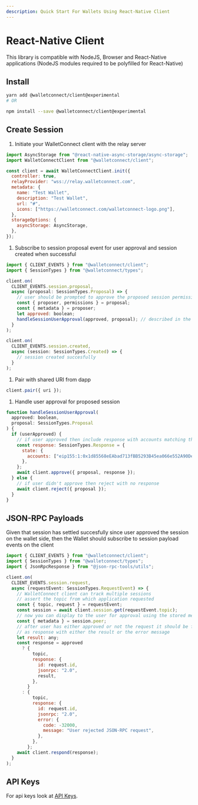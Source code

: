 ```yaml
---
description: Quick Start For Wallets Using React-Native Client
---
```


# React-Native Client

This library is compatible with NodeJS, Browser and React-Native applications \(NodeJS modules required to be polyfilled for React-Native\)

## Install

```bash
yarn add @walletconnect/client@experimental
# OR

npm install --save @walletconnect/client@experimental
```

## Create Session

1. Initiate your WalletConnect client with the relay server

```javascript
import AsyncStorage from "@react-native-async-storage/async-storage";
import WalletConnectClient from "@walletconnect/client";

const client = await WalletConnectClient.init({
  controller: true,
  relayProvider: "wss://relay.walletconnect.com",
  metadata: {
    name: "Test Wallet",
    description: "Test Wallet",
    url: "#",
    icons: ["https://walletconnect.com/walletconnect-logo.png"],
  },
  storageOptions: {
    asyncStorage: AsyncStorage,
  },
});
```

1. Subscribe to session proposal event for user approval and session created when successful

```javascript
import { CLIENT_EVENTS } from "@walletconnect/client";
import { SessionTypes } from "@walletconnect/types";

client.on(
  CLIENT_EVENTS.session.proposal,
  async (proposal: SessionTypes.Proposal) => {
    // user should be prompted to approve the proposed session permissions displaying also dapp metadata
    const { proposer, permissions } = proposal;
    const { metadata } = proposer;
    let approved: boolean;
    handleSessionUserApproval(approved, proposal); // described in the step 4
  }
);

client.on(
  CLIENT_EVENTS.session.created,
  async (session: SessionTypes.Created) => {
    // session created succesfully
  }
);
```

1. Pair with shared URI from dapp

```javascript
client.pair({ uri });
```

1. Handle user approval for proposed session

```javascript
function handleSessionUserApproval(
  approved: boolean,
  proposal: SessionTypes.Proposal
) {
  if (userApproved) {
    // if user approved then include response with accounts matching the chains and wallet metadata
    const response: SessionTypes.Response = {
      state: {
        accounts: ["eip155:1:0x1d85568eEAbad713fBB5293B45ea066e552A90De"],
      },
    };
    await client.approve({ proposal, response });
  } else {
    // if user didn't approve then reject with no response
    await client.reject({ proposal });
  }
}
```

## JSON-RPC Payloads

Given that session has settled succesfully since user approved the session on the wallet side, then the Wallet should subscribe to session payload events on the client

```javascript
import { CLIENT_EVENTS } from "@walletconnect/client";
import { SessionTypes } from "@walletconnect/types";
import { JsonRpcResponse } from "@json-rpc-tools/utils";

client.on(
  CLIENT_EVENTS.session.request,
  async (requestEvent: SessionTypes.RequestEvent) => {
    // WalletConnect client can track multiple sessions
    // assert the topic from which application requested
    const { topic, request } = requestEvent;
    const session = await client.session.get(requestEvent.topic);
    // now you can display to the user for approval using the stored metadata
    const { metadata } = session.peer;
    // after user has either approved or not the request it should be formatted
    // as response with either the result or the error message
    let result: any;
    const response = approved
      ? {
          topic,
          response: {
            id: request.id,
            jsonrpc: "2.0",
            result,
          },
        }
      : {
          topic,
          response: {
            id: request.id,
            jsonrpc: "2.0",
            error: {
              code: -32000,
              message: "User rejected JSON-RPC request",
            },
          },
        };
    await client.respond(response);
  }
);
```

## API Keys

For api keys look at [API Keys](../../api/api-keys.md).
